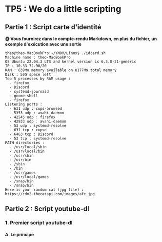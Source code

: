 # TP5 : We do a little scripting

## Partie 1 : Script carte d'identité

**🌞 Vous fournirez dans le compte-rendu Markdown, en plus du fichier, un exemple d'exécution avec une sortie**

```shell
theo@theo-MacBookPro:~/YNOV/Linux$ ./idcard.sh 
Machine name : theo-MacBookPro
OS Ubuntu 22.04.3 LTS and kernel version is 6.5.0-21-generic
IP : 10.33.72.90/20
RAM : 639Mo memory available on 8177Mo total memory
Disk : 50G space left
Top 5 processes by RAM usage :
  - firefox
  - Discord
  - systemd-journald
  - gnome-shell
  - firefox
Listening ports :
  - 631 udp : cups-browsed
  - 5353 udp : avahi-daemon
  - 42545 udp : firefox
  - 42933 udp : avahi-daemon
  - 53 udp : systemd-resolve
  - 631 tcp : cupsd
  - 6463 tcp : Discord
  - 53 tcp : systemd-resolve
PATH directories :
  - /usr/local/sbin
  - /usr/local/bin
  - /usr/sbin
  - /usr/bin
  - /sbin
  - /bin
  - /usr/games
  - /usr/local/games
  - /snap/bin
  - /snap/bin
Here is your random cat (jpg file) : https://cdn2.thecatapi.com/images/afc.jpg
```

## Partie 2 : Script youtube-dl

### 1. Premier script youtube-dl

#### A. Le principe